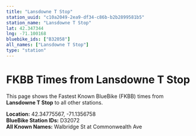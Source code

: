 ```yaml
---
title: "Lansdowne T Stop"
station_uuid: "c10a2049-2ea9-df34-c86b-b2b2899581b5"
station_name: "Lansdowne T Stop"
lat: 42.347344
lng: -71.100168
bluebike_ids: ["B32058"]
all_names: ["Lansdowne T Stop"]
type: "station"
---
```


# FKBB Times from Lansdowne T Stop

This page shows the Fastest Known BlueBike (FKBB) times from **Lansdowne T Stop** to all other stations.

**Location:** 42.34775567, -71.1356758  
**BlueBike Station IDs:** D32072  
**All Known Names:** Walbridge St at Commonwealth Ave

